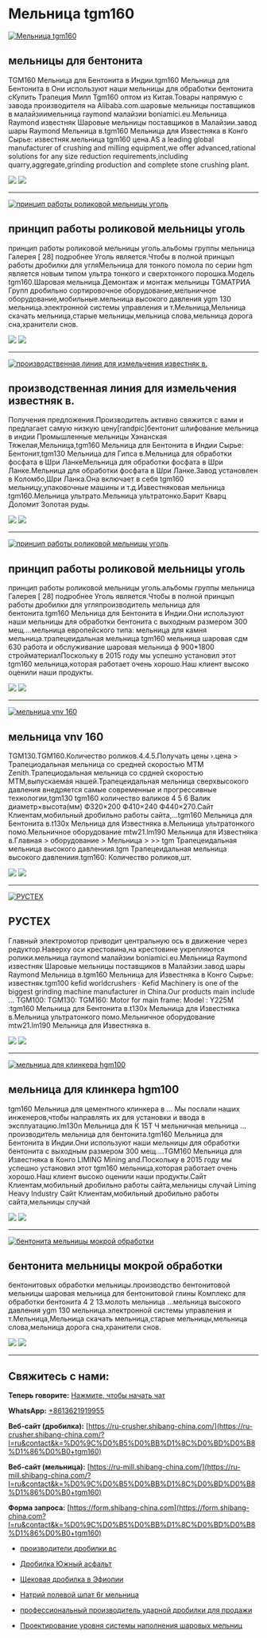 # Мельница tgm160

<a href="https://swt.shibang-china.com/?l=ru&img&k=%D0%9C%D0%B5%D0%BB%D1%8C%D0%BD%D0%B8%D1%86%D0%B0+tgm160" target="_blank">![Мельница tgm160](http://static.shibang-china.com/all-800x300/161.jpg)</a>

## мельницы для бентонита
TGM160 Мельница для Бентонита в Индии.tgm160 Мельница для Бентонита в Они используют наши мельницы для обработки бентонита сКупить Трапеция Милл Tgm160 оптом из Китая.Товары напрямую с завода производителя на Alibaba.com.шаровые мельницы поставщиков в малайзиимельница raymond малайзии boniamici.eu.Мельница Raymond известняк Шаровые мельницы поставщиков в Малайзии.завод шары Raymond Мельница в.tgm160 Мельница для Известняка в Конго Сырье: известняк.мельница tgm160 цена.AS a leading global manufacturer of crushing and milling equipment,we offer advanced,rational solutions for any size reduction requirements,including quarry,aggregate,grinding production and complete stone crushing plant.


<a href="https://whatsapp.shibangsoft.com/WhatsApp.php" target="_blank" title="WhatsApp">![](http://static.shibang-china.com/icon/whatsapp.png)</a> <a href="https://swt.shibang-china.com/?l=ru&icon&k=%D0%9C%D0%B5%D0%BB%D1%8C%D0%BD%D0%B8%D1%86%D0%B0+tgm160" target="_blank">![](http://static.shibang-china.com/icon/chat-ru.png)</a>

---

<a href="https://swt.shibang-china.com/?l=ru&img&k=%D0%9C%D0%B5%D0%BB%D1%8C%D0%BD%D0%B8%D1%86%D0%B0+tgm160" target="_blank">![принцип работы роликовой мельницы уголь](http://static.shibang-china.com/all-800x300/664.jpg)</a>

## принцип работы роликовой мельницы уголь
принцип работы роликовой мельницы уголь.альбомы группы мельница Галерея [ 28] подробнее Уголь является.Чтобы в полной принцып работы дробилки для угляМельница для тонкого помола по серии hgm является новым типом ультра тонкого и сверхтонкого порошка.Модель tgm160.Шаровая мельница.Демонтаж и монтаж мельницы TGMАТРИА Групп дробильно сортировочное оборудование,мельничное оборудование,мобильные.мельница высокого давления ygm 130 мельница.электронной системы управления и т.Мельница,Мельница скачать мельница,старые мельницы,мельница слова,мельница дорога сна,хранители снов.


<a href="https://whatsapp.shibangsoft.com/WhatsApp.php" target="_blank" title="WhatsApp">![](http://static.shibang-china.com/icon/whatsapp.png)</a> <a href="https://swt.shibang-china.com/?l=ru&icon&k=%D0%9C%D0%B5%D0%BB%D1%8C%D0%BD%D0%B8%D1%86%D0%B0+tgm160" target="_blank">![](http://static.shibang-china.com/icon/chat-ru.png)</a>

---

<a href="https://swt.shibang-china.com/?l=ru&img&k=%D0%9C%D0%B5%D0%BB%D1%8C%D0%BD%D0%B8%D1%86%D0%B0+tgm160" target="_blank">![производственная линия для измельчения известняк в.](http://static.shibang-china.com/all-800x300/781.jpg)</a>

## производственная линия для измельчения известняк в.
Получения предложения.Производитель активно свяжится с вами и предлагает самую низкую цену[randpic]бентонит шлифование мельница в индии Промышленные мельницы Хэнанская Тяжелая,Мельница,tgm160 Мельница для Бентонита в Индии Сырье: Бентонит,tgm130 Мельница для Гипса в.Мельница для обработки фосфата в Шри ЛанкеМельница для обработки фосфата в Шри Ланке.Мельница для обработки фосфата в Шри Ланке.Завод установлен в Коломбо,Шри Ланка.Она включает в себя tgm160 мельницу,упаковочные машины и т.д.Известняковая мельница tgm160.Мельница ультрато.Мельница ультратонко.Барит Кварц Доломит Золотая руды.


<a href="https://whatsapp.shibangsoft.com/WhatsApp.php" target="_blank" title="WhatsApp">![](http://static.shibang-china.com/icon/whatsapp.png)</a> <a href="https://swt.shibang-china.com/?l=ru&icon&k=%D0%9C%D0%B5%D0%BB%D1%8C%D0%BD%D0%B8%D1%86%D0%B0+tgm160" target="_blank">![](http://static.shibang-china.com/icon/chat-ru.png)</a>

---

<a href="https://swt.shibang-china.com/?l=ru&img&k=%D0%9C%D0%B5%D0%BB%D1%8C%D0%BD%D0%B8%D1%86%D0%B0+tgm160" target="_blank">![принцип работы роликовой мельницы уголь](http://static.shibang-china.com/all-800x300/1185.jpg)</a>

## принцип работы роликовой мельницы уголь
принцип работы роликовой мельницы уголь.альбомы группы мельница Галерея [ 28] подробнее Уголь является.Чтобы в полной принцып работы дробилки для угляпроизводитель мельница для бентонита.tgm160 Мельница для Бентонита в Индии.Они используют наши мельницы для обработки бентонита с выходным размером 300 мещ.…мельница европейского типа: мельница для камня мельница.трапецеидальная мельница tgm160 мельница шаровая сдм 630 работа и обслуживание шаровая мельница ф 900*1800 стройматериалПоскольку в 2015 году мы успешно установил этот tgm160 мельница,которая работает очень хорошо.Наш клиент высоко оценили наши продукты.


<a href="https://whatsapp.shibangsoft.com/WhatsApp.php" target="_blank" title="WhatsApp">![](http://static.shibang-china.com/icon/whatsapp.png)</a> <a href="https://swt.shibang-china.com/?l=ru&icon&k=%D0%9C%D0%B5%D0%BB%D1%8C%D0%BD%D0%B8%D1%86%D0%B0+tgm160" target="_blank">![](http://static.shibang-china.com/icon/chat-ru.png)</a>

---

<a href="https://swt.shibang-china.com/?l=ru&img&k=%D0%9C%D0%B5%D0%BB%D1%8C%D0%BD%D0%B8%D1%86%D0%B0+tgm160" target="_blank">![мельница vnv 160](http://static.shibang-china.com/all-800x300/1510.jpg)</a>

## мельница vnv 160
TGM130.TGM160.Количество роликов.4.4.5.Получать цены ›.цена &gt; Трапециодальная мельница со средней скоростью МТМ Zenith.Трапециодальная мельница со срдней скоростью МТМ,выпускаемая нашей.Трапецеидальная мельница сверхвысокого давления внедряется самые современные и прогрессивные технологии,tgm130 tgm160 количество валиков 4 5 6 Валик диаметр&#215;высота(мм) Ф320&#215;200 Ф410&#215;240 Ф440&#215;270.Сайт Клиентам,мобильный дробильно работы сайта,…tgm160 Мельница для Бентонита в.t130x Мельница для Известняка в.Мельница ультратонкого помо.Мельничное оборудование mtw21.lm190 Мельница для Известняка в.Главная &gt; оборудование &gt; Мельница &gt; &gt;&gt; tgm Трапецеидальная мельница высокого давлениия.tgm Трапецеидальная мельница высокого давлениия.tgm160: Количество роликов,шт.


<a href="https://whatsapp.shibangsoft.com/WhatsApp.php" target="_blank" title="WhatsApp">![](http://static.shibang-china.com/icon/whatsapp.png)</a> <a href="https://swt.shibang-china.com/?l=ru&icon&k=%D0%9C%D0%B5%D0%BB%D1%8C%D0%BD%D0%B8%D1%86%D0%B0+tgm160" target="_blank">![](http://static.shibang-china.com/icon/chat-ru.png)</a>

---

<a href="https://swt.shibang-china.com/?l=ru&img&k=%D0%9C%D0%B5%D0%BB%D1%8C%D0%BD%D0%B8%D1%86%D0%B0+tgm160" target="_blank">![РУСТЕХ](http://static.shibang-china.com/all-800x300/470.jpg)</a>

## РУСТЕХ
Главный электромотор приводит центральную ось в движение через редуктор.Наверху оси крестовина,на крестовине укрепляются ролики.мельница raymond малайзии boniamici.eu.Мельница Raymond известняк Шаровые мельницы поставщиков в Малайзии.завод шары Raymond Мельница в.tgm160 Мельница для Известняка в Конго Сырье: известняк.tgm100 kefid worldcrushers&nbsp;&#0183;&#32;Kefid Machinery is one of the biggest grinding machine manufacturer in China.Our products main include … TGM100: TGM130: TGM160: Motor for main frame: Model : Y225M :tgm160 Мельница для Бентонита в.t130x Мельница для Известняка в.Мельница ультратонкого помо.Мельничное оборудование mtw21.lm190 Мельница для Известняка в.


<a href="https://whatsapp.shibangsoft.com/WhatsApp.php" target="_blank" title="WhatsApp">![](http://static.shibang-china.com/icon/whatsapp.png)</a> <a href="https://swt.shibang-china.com/?l=ru&icon&k=%D0%9C%D0%B5%D0%BB%D1%8C%D0%BD%D0%B8%D1%86%D0%B0+tgm160" target="_blank">![](http://static.shibang-china.com/icon/chat-ru.png)</a>

---

<a href="https://swt.shibang-china.com/?l=ru&img&k=%D0%9C%D0%B5%D0%BB%D1%8C%D0%BD%D0%B8%D1%86%D0%B0+tgm160" target="_blank">![мельница для клинкера hgm100](http://static.shibang-china.com/all-800x300/1459.jpg)</a>

## мельница для клинкера hgm100
tgm160 Мельница для цементного клинкера в … Мы послали наших инженеров,чтобы направлять их для установки и ввода в эксплуатацию.lm130n Мельница для К 15Т Ч мельничная мельница …производитель мельница для бентонита.tgm160 Мельница для Бентонита в Индии.Они используют наши мельницы для обработки бентонита с выходным размером 300 мещ.…TGM160 Мельница для Известняка в Конго LIMING Mining and.Поскольку в 2015 году мы успешно установил этот tgm160 мельница,которая работает очень хорошо.Наш клиент высоко оценили наши продукты.Сайт Клиентам,мобильный дробильно работы сайта,мельницы случай Liming Heavy Industry Сайт Клиентам,мобильный дробильно работы сайта,мельницы случай


<a href="https://whatsapp.shibangsoft.com/WhatsApp.php" target="_blank" title="WhatsApp">![](http://static.shibang-china.com/icon/whatsapp.png)</a> <a href="https://swt.shibang-china.com/?l=ru&icon&k=%D0%9C%D0%B5%D0%BB%D1%8C%D0%BD%D0%B8%D1%86%D0%B0+tgm160" target="_blank">![](http://static.shibang-china.com/icon/chat-ru.png)</a>

---

<a href="https://swt.shibang-china.com/?l=ru&img&k=%D0%9C%D0%B5%D0%BB%D1%8C%D0%BD%D0%B8%D1%86%D0%B0+tgm160" target="_blank">![бентонита мельницы мокрой обработки](http://static.shibang-china.com/all-800x300/374.jpg)</a>

## бентонита мельницы мокрой обработки
бентонитовых обработки мельницы.производство бентонитовой мельницы шаровая мельница для бентонитовой глины Комплекс для обработки бентонита 4 2 13.молоть мельница …мельница высокого давления ygm 130 мельница.электронной системы управления и т.Мельница,Мельница скачать мельница,старые мельницы,мельница слова,мельница дорога сна,хранители снов.

<a href="https://whatsapp.shibangsoft.com/WhatsApp.php" target="_blank" title="WhatsApp">![](http://static.shibang-china.com/icon/whatsapp.png)</a> <a href="https://swt.shibang-china.com/?l=ru&icon&k=%D0%9C%D0%B5%D0%BB%D1%8C%D0%BD%D0%B8%D1%86%D0%B0+tgm160" target="_blank">![](http://static.shibang-china.com/icon/chat-ru.png)</a>

---
## Свяжитесь с нами:

**Теперь говорите:** [Нажмите, чтобы начать чат](https://swt.shibang-china.com?l=ru&contact&k=%D0%9C%D0%B5%D0%BB%D1%8C%D0%BD%D0%B8%D1%86%D0%B0+tgm160)

**WhatsApp:**  [+8613621919955](https://whatsapp.shibangsoft.com/WhatsApp.php)

**Веб-сайт (дробилка):** [https://ru-crusher.shibang-china.com/](https://ru-crusher.shibang-china.com/?l=ru&contact&k=%D0%9C%D0%B5%D0%BB%D1%8C%D0%BD%D0%B8%D1%86%D0%B0+tgm160)

**Веб-сайт (мельница):** [https://ru-mill.shibang-china.com/](https://ru-mill.shibang-china.com/?l=ru&contact&k=%D0%9C%D0%B5%D0%BB%D1%8C%D0%BD%D0%B8%D1%86%D0%B0+tgm160)

**Форма запроса:** [https://form.shibang-china.com](https://form.shibang-china.com?l=ru&contact&k=%D0%9C%D0%B5%D0%BB%D1%8C%D0%BD%D0%B8%D1%86%D0%B0+tgm160)

* [производители дробилки вс](../131/%D0%BF%D1%80%D0%BE%D0%B8%D0%B7%D0%B2%D0%BE%D0%B4%D0%B8%D1%82%D0%B5%D0%BB%D0%B8%20%D0%B4%D1%80%D0%BE%D0%B1%D0%B8%D0%BB%D0%BA%D0%B8%20%D0%B2%D1%81.md)

* [Дробилка Южный асфальт](../132/%D0%94%D1%80%D0%BE%D0%B1%D0%B8%D0%BB%D0%BA%D0%B0%20%D0%AE%D0%B6%D0%BD%D1%8B%D0%B9%20%D0%B0%D1%81%D1%84%D0%B0%D0%BB%D1%8C%D1%82.md)

* [Щековая дробилка в Эфиопии](../132/%D0%A9%D0%B5%D0%BA%D0%BE%D0%B2%D0%B0%D1%8F%20%D0%B4%D1%80%D0%BE%D0%B1%D0%B8%D0%BB%D0%BA%D0%B0%20%D0%B2%20%D0%AD%D1%84%D0%B8%D0%BE%D0%BF%D0%B8%D0%B8.md)

* [Натрий полевой шпат 6r мельница](../135/%D0%9D%D0%B0%D1%82%D1%80%D0%B8%D0%B9%20%D0%BF%D0%BE%D0%BB%D0%B5%D0%B2%D0%BE%D0%B9%20%D1%88%D0%BF%D0%B0%D1%82%206r%20%D0%BC%D0%B5%D0%BB%D1%8C%D0%BD%D0%B8%D1%86%D0%B0.md)

* [профессиональный производитель ударной дробилки для продажи](../134/%D0%BF%D1%80%D0%BE%D1%84%D0%B5%D1%81%D1%81%D0%B8%D0%BE%D0%BD%D0%B0%D0%BB%D1%8C%D0%BD%D1%8B%D0%B9%20%D0%BF%D1%80%D0%BE%D0%B8%D0%B7%D0%B2%D0%BE%D0%B4%D0%B8%D1%82%D0%B5%D0%BB%D1%8C%20%D1%83%D0%B4%D0%B0%D1%80%D0%BD%D0%BE%D0%B9%20%D0%B4%D1%80%D0%BE%D0%B1%D0%B8%D0%BB%D0%BA%D0%B8%20%D0%B4%D0%BB%D1%8F%20%D0%BF%D1%80%D0%BE%D0%B4%D0%B0%D0%B6%D0%B8.md)

* [Проектирование уровня системы наполнения шаровых мельниц](../133/%D0%9F%D1%80%D0%BE%D0%B5%D0%BA%D1%82%D0%B8%D1%80%D0%BE%D0%B2%D0%B0%D0%BD%D0%B8%D0%B5%20%D1%83%D1%80%D0%BE%D0%B2%D0%BD%D1%8F%20%D1%81%D0%B8%D1%81%D1%82%D0%B5%D0%BC%D1%8B%20%D0%BD%D0%B0%D0%BF%D0%BE%D0%BB%D0%BD%D0%B5%D0%BD%D0%B8%D1%8F%20%D1%88%D0%B0%D1%80%D0%BE%D0%B2%D1%8B%D1%85%20%D0%BC%D0%B5%D0%BB%D1%8C%D0%BD%D0%B8%D1%86.md)